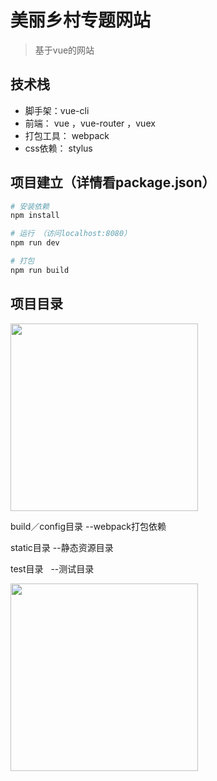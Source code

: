 
# 美丽乡村专题网站

> 基于vue的网站

## 技术栈

- 脚手架：vue-cli
- 前端： vue ，vue-router ，vuex
- 打包工具： webpack
- css依赖： stylus

## 项目建立（详情看package.json）

``` bash
# 安装依赖
npm install

# 运行 （访问localhost:8080）
npm run dev

# 打包
npm run build
```
## 项目目录

<img src="https://github.com/hua1995116/Havetrip/blob/master/imgs/4EAA329A-E678-4547-A6CD-250FD07522E7.png" width="300"/>

build／config目录 
--webpack打包依赖

static目录 
--静态资源目录

test目录  
--测试目录

<img src="https://github.com/hua1995116/Havetrip/blob/master/imgs/2.png" width="300"/>
